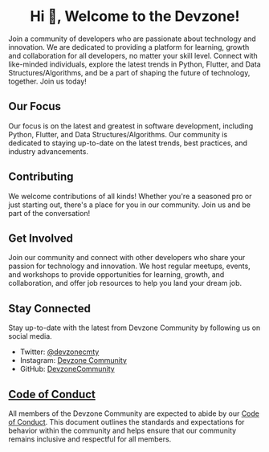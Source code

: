   <h1 align="center">Hi 👋, Welcome to the Devzone!</h1>

Join a community of developers who are passionate about technology and innovation. We are dedicated to providing a platform for learning, growth and collaboration for all developers, no matter your skill level. Connect with like-minded individuals, explore the latest trends in Python, Flutter, and Data Structures/Algorithms, and be a part of shaping the future of technology, together. Join us today!

## Our Focus

Our focus is on the latest and greatest in software development, including Python, Flutter, and Data Structures/Algorithms. Our community is dedicated to staying up-to-date on the latest trends, best practices, and industry advancements.

## Contributing

We welcome contributions of all kinds! Whether you're a seasoned pro or just starting out, there's a place for you in our community. Join us and be part of the conversation!

## Get Involved

Join our community and connect with other developers who share your passion for technology and innovation. We host regular meetups, events, and workshops to provide opportunities for learning, growth, and collaboration, and offer job resources to help you land your dream job.

## Stay Connected

Stay up-to-date with the latest from Devzone Community by following us on social media.

- Twitter: [@devzonecmty](https://twitter.com/devzonecmty)
- Instagram: [Devzone Community](https://www.instagram.com/devzonecommunity/)
- GitHub: [DevzoneCommunity](https://github.com/DevzoneCommunity)

## [Code of Conduct](https://github.com/devzonecommunity/.github/blob/main/profile/CODE_OF_CONDUCT.md)

All members of the Devzone Community are expected to abide by our [Code of Conduct](https://github.com/devzonecommunity/.github/blob/main/profile/CODE_OF_CONDUCT.md). This document outlines the standards and expectations for behavior within the community and helps ensure that our community remains inclusive and respectful for all members.
